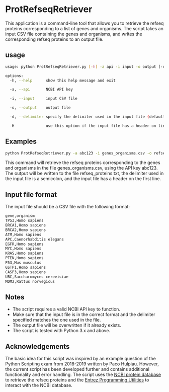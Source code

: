 # ProtRefseqRetriever
This application is a command-line tool that allows you to retrieve the refseq proteins corresponding to a list of genes and organisms. The script takes an input CSV file containing the genes and organisms, and writes the corresponding refseq proteins to an output file.

## usage
```bash
usage: python ProtRefseqRetriever.py [-h] -a api -i input -o output [-d delimiter] [-H]

options: 
  -h, --help      show this help message and exit

  -a, --api       NCBI API key

  -i, --input     input CSV file

  -o, --output    output file

  -d, --delimiter specify the delimiter used in the input file (default: comma; options: [comma, colon, semicolon])

  -H              use this option if the input file has a header on line 1

```

## Examples
```bash
python ProtRefseqRetriever.py -a abc123 -i genes_organisms.csv -o refseq_proteins.txt -d semicolon -H
```
This command will retrieve the refseq proteins corresponding to the genes and organisms in the file genes_organisms.csv, using the API key abc123. The output will be written to the file refseq_proteins.txt, the delimiter used in the input file is a semicolon, and the input file has a header on the first line.

## Input file format
The input file should be a CSV file with the following format:
```bash
gene,organism
TP53,Homo sapiens
BRCA1,Homo sapiens
BRCA2,Homo sapiens
ATM,Homo sapiens
APC,Caenorhabditis elegans
EGFR,Homo sapiens
MYC,Homo sapiens
KRAS,Homo sapiens
PTEN,Homo sapiens
P53,Mus musculus
GSTP1,Homo sapiens
CASP3,Homo sapiens
UBC,Saccharomyces cerevisiae
MDM2,Rattus norvegicus
```

## Notes
* The script requires a valid NCBI API key to function.
* Make sure that the input file is in the correct format and the delimiter specified matches the one used in the file.
* The output file will be overwritten if it already exists.
* The script is tested with Python 3.x and above.

## Acknowledgements
The basic idea for this script was inspired by an example question of the Python Scripting exam from 2018-2019 written by Paco Hulpiau. However, the current script has been developed further and contains additional functionality and error handling. The script uses the [NCBI protein database](https://www.ncbi.nlm.nih.gov/protein/) to retrieve the refseq proteins and the [Entrez Programming Utilities](https://www.ncbi.nlm.nih.gov/books/NBK25499/) to interact with the NCBI database.

